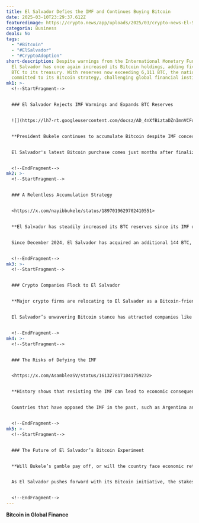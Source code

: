 ```yaml
---
title: El Salvador Defies the IMF and Continues Buying Bitcoin
date: 2025-03-10T23:29:37.612Z
featuredimage: https://crypto.news/app/uploads/2025/03/crypto-news-El-Salvador-President-Nayib-Bukele-option06-1380x820.webp
categoria: Business
deals: No
tags:
  - "#Bitcoin"
  - "#ElSalvador"
  - "#CryptoAdoption"
short-description: Despite warnings from the International Monetary Fund (IMF),
  El Salvador has once again increased its Bitcoin holdings, adding five more
  BTC to its treasury. With reserves now exceeding 6,111 BTC, the nation remains
  committed to its Bitcoin strategy, challenging global financial institutions.
mk1: >-
  <!--StartFragment-->


  ### El Salvador Rejects IMF Warnings and Expands BTC Reserves


  ![](https://lh7-rt.googleusercontent.com/docsz/AD_4nXfBiztaDZnImnVCFd1RfwiAqtCfqqC6c4ER4ADfup5Oz0ePxq35M0UIyMEg8CwyBbSHMJFZngobyM7nN-WGgqZbl8N8MOBQezhySoAKh8eCP2KQQfkdmoPt0SKXPf7pqIdjf8Tc?key=aVVKJOn4q9VWqboSrRJT51EA)


  **President Bukele continues to accumulate Bitcoin despite IMF concerns.**


  El Salvador's latest Bitcoin purchase comes just months after finalizing a $1.4 billion agreement with the IMF, part of a broader $3.5 billion financial package. While the country agreed to limit government involvement in crypto transactions and phase out the Chivo wallet, President Nayib Bukele’s administration has ignored calls to halt Bitcoin acquisitions.


  <!--EndFragment-->
mk2: >-
  <!--StartFragment-->


  ### A Relentless Accumulation Strategy


  <https://x.com/nayibbukele/status/1897019629702410551>


  **El Salvador has steadily increased its BTC reserves since its IMF deal.**


  Since December 2024, El Salvador has acquired an additional 144 BTC, maintaining its daily Dollar-Cost Averaging (DCA) approach. Notable purchases include 11 BTC on January 9, 12 BTC on February 4, and 6 BTC on March 4. The latest 5 BTC buy on March 10 reaffirms the nation’s commitment to its Bitcoin-first strategy.


  <!--EndFragment-->
mk3: >-
  <!--StartFragment-->


  ### Crypto Companies Flock to El Salvador


  **Major crypto firms are relocating to El Salvador as a Bitcoin-friendly hub.**


  El Salvador’s unwavering Bitcoin stance has attracted companies like Bitfinex Derivatives and Tether, both of which secured regulatory licenses and relocated operations to the country. Strike, a Bitcoin payments firm, and Volcano Energy, a renewable Bitcoin mining initiative, have also expanded their presence.


  <!--EndFragment-->
mk4: >-
  <!--StartFragment-->


  ### The Risks of Defying the IMF


  <https://x.com/AsambleaSV/status/1613278171041759232>


  **History shows that resisting the IMF can lead to economic consequences.**


  Countries that have opposed the IMF in the past, such as Argentina and Greece, faced financial isolation, rising borrowing costs, and currency devaluations. If tensions escalate, El Salvador could encounter stricter loan conditions or credit downgrades. However, if its Bitcoin strategy succeeds, it could inspire other nations to explore alternative financial systems.


  <!--EndFragment-->
mk5: >-
  <!--StartFragment-->


  ### The Future of El Salvador’s Bitcoin Experiment


  **Will Bukele’s gamble pay off, or will the country face economic retaliation?**


  As El Salvador pushes forward with its Bitcoin initiative, the stakes remain high. The success or failure of this experiment could shape future global adoption of Bitcoin as a national reserve asset. For now, despite external pressure, Bukele shows no signs of reversing course.


  <!--EndFragment-->
---
```

<!--StartFragment-->

**Bitcoin in Global Finance**

<!--EndFragment-->